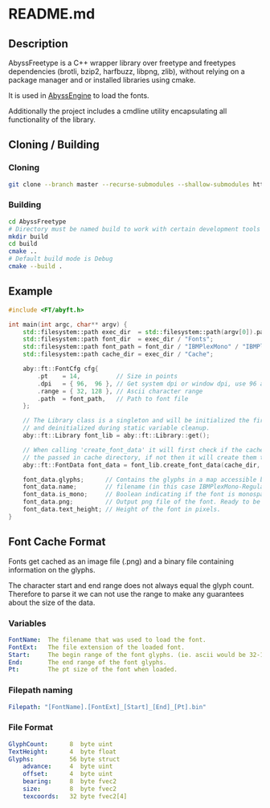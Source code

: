 # README.md

## Description

AbyssFreetype is a C++ wrapper library over freetype and freetypes dependencies (brotli, bzip2, harfbuzz, libpng, zlib),
without relying on a package manager and or installed libraries using cmake.

It is used in [AbyssEngine](https://github.com/xexaaron/AbyssEngine) to load the fonts.

Additionally the project includes a cmdline utility encapsulating all functionality
of the library.

## Cloning / Building

### Cloning

```bash
git clone --branch master --recurse-submodules --shallow-submodules https://github.com/xexaaron/AbyssFreetype.git
```

### Building

```bash
cd AbyssFreetype
# Directory must be named build to work with certain development tools
mkdir build
cd build
cmake ..
# Default build mode is Debug
cmake --build .
```

## Example

```cpp
#include <FT/abyft.h>

int main(int argc, char** argv) {
    std::filesystem::path exec_dir  = std::filesystem::path(argv[0]).parent_path();
    std::filesystem::path font_dir  = exec_dir / "Fonts";
    std::filesystem::path font_path = font_dir / "IBMPlexMono" / "IBMPlexMono-Regular.ttf";
    std::filesystem::path cache_dir = exec_dir / "Cache";

    aby::ft::FontCfg cfg{
        .pt    = 14,          // Size in points
        .dpi   = { 96,  96 }, // Get system dpi or window dpi, use 96 as generic default.
        .range = { 32, 128 }, // Ascii character range
        .path  = font_path,   // Path to font file
    };

    // The Library class is a singleton and will be initialized the first time get is called
    // and deinitialized during static variable cleanup.
    aby::ft::Library font_lib = aby::ft::Library::get();

    // When calling 'create_font_data' it will first check if the cached files exist in
    // the passed in cache directory, if not then it will create them there.
    aby::ft::FontData font_data = font_lib.create_font_data(cache_dir, cfg);

    font_data.glyphs;      // Contains the glyphs in a map accessible by using char32_t as a key.
    font_data.name;        // filename (in this case IBMPlexMono-Regular.ttf).
    font_data.is_mono;     // Boolean indicating if the font is monospaced.
    font_data.png;         // Output png file of the font. Ready to be used in a texture.
    font_data.text_height; // Height of the font in pixels.
}
```

## Font Cache Format

Fonts get cached as an image file (.png) and a binary file containing information on the glyphs.

The character start and end range does not always equal the glyph count.
Therefore to parse it we can not use the range to make any guarantees about the size
of the data.

### Variables

```yaml
FontName:  The filename that was used to load the font.
FontExt:   The file extension of the loaded font.
Start:     The begin range of the font glyphs. (ie. ascii would be 32-128)
End:       The end range of the font glyphs.
Pt:        The pt size of the font when loaded. 
```

### Filepath naming

```yaml
Filepath: "[FontName].[FontExt]_[Start]_[End]_[Pt].bin"
```

### File Format

```yaml
GlyphCount:      8  byte uint
TextHeight:      4  byte float
Glyphs:          56 byte struct
    advance:     4  byte uint
    offset:      4  byte uint
    bearing:     8  byte fvec2
    size:        8  byte fvec2
    texcoords:   32 byte fvec2[4]
 ```
